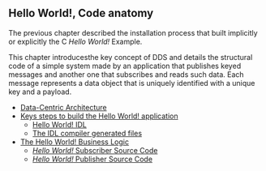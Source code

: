 ## Hello World!, Code anatomy

The previous chapter described the installation process that built implicitly or explicitly the C _Hello World!_ Example. 

This chapter introducesthe key concept of DDS and details the structural code of a simple system made by an application that publishes keyed messages and another one that subscribes and reads such data. Each message represents a data object that is uniquely identified with a unique key and a payload.

- [Data-Centric Architecture](Helloworld/data-centric-architecture.html)
- [Keys steps to build the Hello World! application](Helloworld/keys-steps-to-build-the-hello-world-application.html)
    - [Hello World! IDL](Helloworld/hello-world-idl.html)
    - [The IDL compiler generated files](Helloworld/the-idl-compiler-generated-files.html)
- [The Hello World! Business Logic](Helloworld/the-hello-world-business-logic.html)
    - [ _Hello World!_ Subscriber Source Code](Helloworld/hello-world-subscriber-source-code.html)
    - [_Hello World!_ Publisher Source Code](Helloworld/hello-world-publisher-source-code.html)